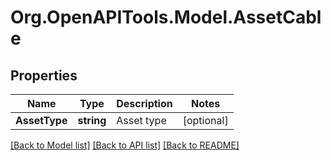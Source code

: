 # Org.OpenAPITools.Model.AssetCable
## Properties

Name | Type | Description | Notes
------------ | ------------- | ------------- | -------------
**AssetType** | **string** | Asset type | [optional] 

[[Back to Model list]](../README.md#documentation-for-models) [[Back to API list]](../README.md#documentation-for-api-endpoints) [[Back to README]](../README.md)

